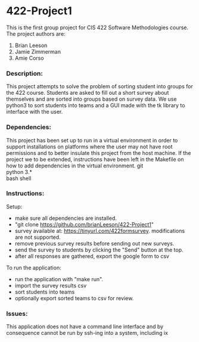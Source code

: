 # 422-Project1
This is the first group project for CIS 422 Software Methodologies course.
The project authors are:
1. Brian Leeson
2. Jamie Zimmerman
3. Amie Corso

### Description:
This project attempts to solve the problem of sorting student into groups for the 422 course.
Students are asked to fill out a short survey about themselves and are sorted into groups
based on survey data. We use python3 to sort students into teams and a GUI made with the tk library
to interface with the user.

### Dependencies:
This project has been set up to run in a virtual environment in order to support installations on 
platforms where the user may not have root permissions and to better insulate this project from the
host machine. If the project we to be extended, instructions have been left in the Makefile on how
to add dependencies in the virtual environment.
git  
python 3.*  
bash shell  

### Instructions:  
Setup:
 * make sure all dependencies are installed.
 * "git clone https://github.com/brianLeeson/422-Project1"
 * survey available at: https://tinyurl.com/422formsurvey. modifications are not supported.
 * remove previous survey results before sending out new surveys.
 * send the survey to students by clicking the "Send" button at the top.
 * after all responses are gathered, export the google form to csv  
 
To run the application:
 * run the application with "make run".
 * import the survey results csv
 * sort students into teams
 * optionally export sorted teams to csv for review.
 
 ### Issues:
 This application does not have a command line interface and by consequence cannot be run 
 by ssh-ing into a system, including ix
 
 
